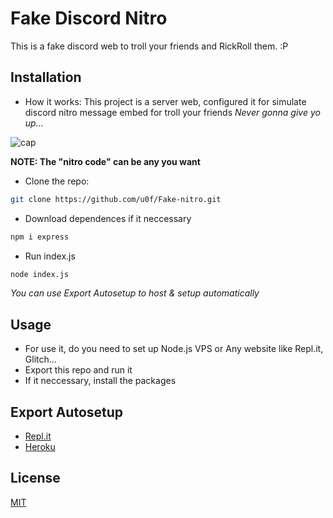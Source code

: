 # Fake Discord Nitro

This is a fake discord web to troll your friends and RickRoll them. :P

## Installation

- How it works: This project is a server web, configured it for simulate discord nitro message embed for troll your friends *Never gonna give yo up...*

![cap](https://whoasked.lol/i/90d57efe.png)

**NOTE: The "nitro code" can be any you want**

- Clone the repo: 
```sh
git clone https://github.com/u0f/Fake-nitro.git
```

- Download dependences if it neccessary
```sh
npm i express
```
- Run index.js
```sh
node index.js
```

*You can use Export Autosetup to host & setup automatically*
## Usage
- For use it, do you need to set up Node.js VPS or Any website like Repl.it, Glitch...
- Export this repo and run it 
- If it neccessary, install the packages

## Export Autosetup
- [Repl.it](https://repl.it/github/u0f/Fake-nitro)
- [Heroku](https://heroku.com/deploy?template=https://github.com/u0f/Fake-nitro)


## License
[MIT](https://choosealicense.com/licenses/mit/)